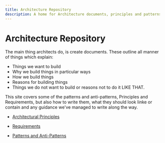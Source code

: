 ```yaml
---
title: Architecture Repository
description: A home for Architecture documents, principles and patterns
---
```


# Architecture Repository

The main thing architects do, is create documents. These outline all manner of things which explain:
* Things we want to build
* Why we build things in particular ways
* How we build things
* Reasons for building things
* Things we do not want to build or reasons not to do it LIKE THAT.

This site covers some of the patterns and anti-patterns, Principles and Requirements, but also how to write them, what they should look linke or contain and any guidance we've managed to write along the way.

* [Architectural Principles](xref:Architectural-Principles)

* [Requirements](xref:Requirements)

* [Patterns and Anti-Patterns](xref:Patterns-And-Anti-Patterns)
